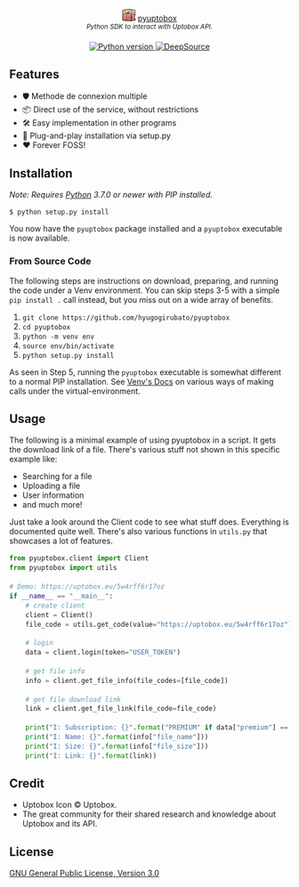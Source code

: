 <p align="center">
    <img src="docs/images/uptobox_icon_24.png"> <a href="https://github.com/hyugogirubato/pyuptobox">pyuptobox</a>
    <br/>
    <sup><em>Python SDK to interact with Uptobox API.</em></sup>
</p>

<p align="center">
    <a href="https://pypi.org/project/pyuptobox">
        <img src="https://img.shields.io/badge/python-3.7%2B-informational" alt="Python version">
    </a>
    <a href="https://deepsource.io/gh/hyugogirubato/pyuptobox">
        <img src="https://deepsource.io/gh/hyugogirubato/pyuptobox.svg/?label=active+issues" alt="DeepSource">
    </a>
</p>

## Features

- 🛡️ Methode de connexion multiple
- 📦 Direct use of the service, without restrictions
- 🛠️ Easy implementation in other programs
- 🧩 Plug-and-play installation via setup.py
- ❤️ Forever FOSS!

## Installation

*Note: Requires [Python] 3.7.0 or newer with PIP installed.*

```shell
$ python setup.py install
```

You now have the `pyuptobox` package installed and a `pyuptobox` executable is now available.


### From Source Code

The following steps are instructions on download, preparing, and running the code under a Venv environment.
You can skip steps 3-5 with a simple `pip install .` call instead, but you miss out on a wide array of benefits.

1. `git clone https://github.com/hyugogirubato/pyuptobox`
2. `cd pyuptobox`
3. `python -m venv env`  
4. `source env/bin/activate`   
5. `python setup.py install`

As seen in Step 5, running the `pyuptobox` executable is somewhat different to a normal PIP installation.
See [Venv's Docs] on various ways of making calls under the virtual-environment.

  [Python]: <https://python.org>
  [Venv's]: <https://docs.python.org/3/tutorial/venv.html>
  [Venv's Docs]: <https://docs.python.org/3/library/venv.html>

## Usage

The following is a minimal example of using pyuptobox in a script. It gets the download link of a
file. There's various stuff not shown in this specific example like:

- Searching for a file
- Uploading a file
- User information
- and much more!

Just take a look around the Client code to see what stuff does. Everything is documented quite well.
There's also various functions in `utils.py` that showcases a lot of features.

```py
from pyuptobox.client import Client
from pyuptobox import utils

# Demo: https://uptobox.eu/5w4rff6r17oz
if __name__ == "__main__":
    # create client
    client = Client()
    file_code = utils.get_code(value="https://uptobox.eu/5w4rff6r17oz")

    # login
    data = client.login(token="USER_TOKEN")
    
    # get file info
    info = client.get_file_info(file_codes=[file_code])
    
    # get file download link
    link = client.get_file_link(file_code=file_code)
    
    print("I: Subscription: {}".format("PREMIUM" if data["premium"] == 1 else "FREE"))
    print("I: Name: {}".format(info["file_name"]))
    print("I: Size: {}".format(info["file_size"]))
    print("I: Link: {}".format(link))
```

## Credit

- Uptobox Icon &copy; Uptobox.
- The great community for their shared research and knowledge about Uptobox and its API.

## License

[GNU General Public License, Version 3.0](LICENSE)
